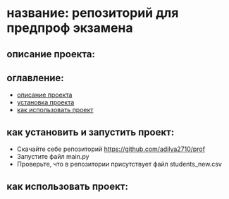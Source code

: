 # название: репозиторий для предпроф экзамена
## описание проекта:
## оглавление:
- [описание проекта](#оглавление)
- [установка проекта](#какустановитьизапуститьпроект)
- [как использовать проект](#как_использовать_проект)
## как установить и запустить проект:
- Скачайте себе репозиторий https://github.com/adilya2710/prof
- Запустите файл main.py
- Проверьте, что в репозитории присутствует файл students_new.csv
## как использовать проект:
